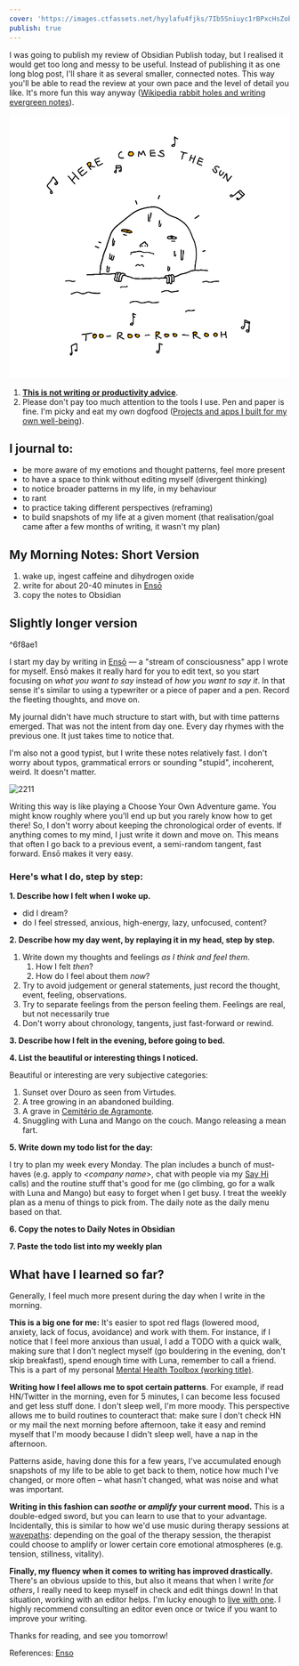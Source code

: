 ```yaml
---
cover: 'https://images.ctfassets.net/hyylafu4fjks/7Ib5Sniuyc1rBPxcHsZobW/5b9b73d60ac614d01cc8b6045c486d99/FC174E3A-69CB-410F-B11E-9975902974B0.png'
publish: true
---
```

I was going to publish my review of Obsidian Publish today, but I realised it would get too long and messy to be useful. Instead of publishing it as one long blog post, I'll share it as several smaller, connected notes. This way you'll be able to read the review at your own pace and the level of detail you like. It's more fun this way anyway ([Wikipedia rabbit holes and writing evergreen notes](<../Wikipedia rabbit holes and writing evergreen notes>)).

![573](here-comes-the-sun.webp)


1. **[This is not writing or productivity advice](<../This is not writing or productivity advice>)**.
2. Please don't pay too much attention to the tools I use. Pen and paper is fine. I'm picky and eat my own dogfood ([Projects and apps I built for my own well-being](<../Projects and apps I built for my own well-being>)).

## I journal to:

- be more aware of my emotions and thought patterns, feel more present
- to have a space to think without editing myself (divergent thinking)
- to notice broader patterns in my life, in my behaviour 
- to rant
- to practice taking different perspectives (reframing)
- to build snapshots of my life at a given moment (that realisation/goal came after a few months of writing, it wasn't my plan)


## My Morning Notes: Short Version

1. wake up, ingest caffeine and dihydrogen oxide
2. write for about 20-40 minutes in [Ensō](https://enso.sonnet.io)
3. copy the notes to Obsidian

## Slightly longer version

<span id="^6f8ae1" class="link-marker">^6f8ae1</span>

I start my day by writing in [Ensō](https://enso.sonnet.io)  — a "stream of consciousness" app I wrote for myself. Ensō makes it really hard for you to edit text, so you start focusing on *what you want to say* instead of *how you want to say it*. In that sense it's similar to using a typewriter or a piece of paper and a pen. Record the fleeting thoughts, and move on.

My journal didn't have much structure to start with, but with time patterns emerged. That was not the intent from day one. Every day rhymes with the previous one. It just takes time to notice that.

I'm also not a good typist, but I write these notes relatively fast. I don't worry about typos, grammatical errors or sounding "stupid", incoherent, weird. It doesn't matter.

![2211](morning%20notes%20diagram.webp)

Writing this way is like playing a Choose Your Own Adventure game. You might know roughly where you'll end up but you rarely know how to get there! So, I don't worry about keeping the chronological order of events. If anything comes to my mind, I just write it down and move on. This means that often I go back to a previous event, a semi-random tangent, fast forward. Ensō makes it very easy.

### Here's what I do, step by step:

**1\. Describe how I felt when I woke up.**

- did I dream?
- do I feel stressed, anxious, high-energy, lazy, unfocused, content?

**2\. Describe how my day went, by replaying it in my head, step by step.**

1. Write down my thoughts and feelings *as I think and feel them*.
	1. How I felt *then*?
	2. How do I feel about them *now*?
2. Try to avoid judgement or general statements, just record the thought, event, feeling, observations.
3. Try to separate feelings from the person feeling them. Feelings are real, but not necessarily true
4. Don't worry about chronology, tangents, just fast-forward or rewind.

**3\. Describe how I felt in the evening, before going to bed.**

**4\. List the beautiful or interesting things I noticed.** 

Beautiful or interesting are very subjective categories:

1. Sunset over Douro as seen from Virtudes.
2. A tree growing in an abandoned building.
3. A grave in [Cemitério de Agramonte](https://www.tripadvisor.pt/Attraction_Review-g189180-d6523088-Reviews-Cemiterio_de_Agramonte-Porto_Porto_District_Northern_Portugal.html).
4. Snuggling with Luna and Mango on the couch. Mango releasing a mean fart.

**5\. Write down my todo list for the day:**

I try to plan my week every Monday. The plan includes a bunch of must-haves (e.g. apply to *\<company name>*, chat with people via my [Say Hi](https://sonnet.io/posts/hi) calls) and the routine stuff that's good for me (go climbing, go for a walk with Luna and Mango) but easy to forget when I get busy. I treat the weekly plan as a menu of things to pick from. The daily note as the daily menu based on that.

**6\. Copy the notes to Daily Notes in Obsidian**

**7\. Paste the todo list into my weekly plan**


## What have I learned so far?

Generally, I feel much more present during the day when I write in the morning.

**This is a big one for me:** It's easier to spot red flags (lowered mood, anxiety, lack of focus, avoidance) and work with them. For instance, if I notice that I feel more anxious than usual, I add a TODO with a quick walk, making sure that I don't neglect myself (go bouldering in the evening, don't skip breakfast), spend enough time with Luna, remember to call a friend. This is a part of my personal [Mental Health Toolbox (working title)](<../Mental Health Toolbox (working title)>).

**Writing how I feel allows me to spot certain patterns**. For example, if read HN/Twitter in the morning, even for 5 minutes, I can become less focused and get less stuff done. I don't sleep well, I'm more moody. This perspective allows me to build routines to counteract that: make sure I don't check HN or my mail the next morning before afternoon, take it easy and remind myself that I'm moody because I didn't sleep well, have a nap in the afternoon.

Patterns aside, having done this for a few years, I've accumulated enough snapshots of my life to be able to get back to them, notice how much I've changed, or more often – what hasn't changed, what was noise and what was important.

**Writing in this fashion can _soothe_ or _amplify_ your current mood.** This is a double-edged sword, but you can learn to use that to your advantage. Incidentally, this is similar to how we'd use music during therapy sessions at [wavepaths](https://wavepaths.com): depending on the goal of the therapy session, the therapist could choose to amplify or lower certain core emotional atmospheres (e.g. tension, stillness, vitality).

**Finally, my fluency when it comes to writing has improved drastically.** There's an obvious upside to this, but also it means that when I write *for others*, I really need to keep myself in check and edit things down! In that situation, working with an editor helps. I'm lucky enough to [live with one](https://www.lunifer.net). I highly recommend consulting an editor even once or twice if you want to improve your writing.


Thanks for reading, and see you tomorrow!


References: [Enso](<../Enso>)


